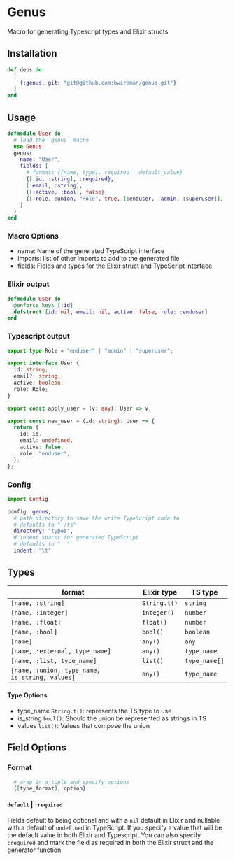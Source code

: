 # Genus

Macro for generating Typescript types and Elixir structs

## Installation

```elixir
def deps do
  [
    {:genus, git: "git@github.com:bwireman/genus.git"}
  ]
end
```

## Usage

```elixir
defmodule User do
  # load the `genus` macro
  use Genus
  genus(
    name: "User",
    fields: [
      # formats {[name, type], required | default_value}
      {[:id, :string], :required},
      [:email, :string],
      {[:active, :bool], false},
      {[:role, :union, "Role", true, [:enduser, :admin, :superuser]], :enduser}
    ]
  )
end
```

### Macro Options

- name: Name of the generated TypeScript interface
- imports: list of other imports to add to the generated file
- fields: Fields and types for the Elixir struct and TypeScript interface

### Elixir output

```elixir
defmodule User do
  @enforce_keys [:id]
  defstruct [id: nil, email: nil, active: false, role: :enduser]
end
```

### Typescript output

```typescript
export type Role = "enduser" | "admin" | "superuser";

export interface User {
  id: string;
  email?: string;
  active: boolean;
  role: Role;
}

export const apply_user = (v: any): User => v;

export const new_user = (id: string): User => {
  return {
    id: id,
    email: undefined,
    active: false,
    role: "enduser",
  };
};
```

### Config

```elixir
import Config

config :genus,
  # path directory to save the write TypeScript code to
  # defaults to "./ts"
  directory: "types",
  # indent spacer for generated TypeScript
  # defaults to "  "
  indent: "\t"
```

## Types

| format                                         | Elixir type  | TS type       |
| ---------------------------------------------- | ------------ | ------------- |
| `[name, :string]`                              | `String.t()` | `string`      |
| `[name, :integer]`                             | `integer()`  | `number`      |
| `[name, :float]`                               | `float()`    | `number`      |
| `[name, :bool]`                                | `bool()`     | `boolean`     |
| `[name]`                                       | `any()`      | `any`         |
| `[name, :external, type_name]`                 | `any()`      | `type_name`   |
| `[name, :list, type_name]`                     | `list()`     | `type_name[]` |
| `[name, :union, type_name, is_string, values]` | `any()`      | `type_name`   |

#### Type Options

- type_name `String.t()`: represents the TS type to use
- is_string `bool()`: Should the union be represented as strings in TS
- values `list()`: Values that compose the union

## Field Options

### Format

```elixir
  # wrap in a tuple and specify options
  {[type_format], option}
```

#### `default` | `:required`

Fields default to being optional and with a `nil` default in Elixir and nullable with a default of `undefined` in TypeScript. If you specify a value that will be the default value in both Elixir and Typescript. You can also specify `:required` and mark the field as required in both the Elixir struct and the generator function
